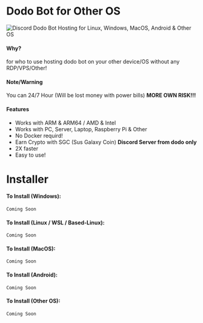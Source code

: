 # Dodo Bot for Other OS
<img alt="Discord" src="https://img.shields.io/discord/902261604652056586?label=Discord%20Server&logo=Discord"> 
Dodo Bot Hosting for Linux, Windows, MacOS, Android & Other OS

#### Why?
for who to use hosting dodo bot on your other device/OS without any RDP/VPS/Other!

#### Note/Warning
You can 24/7 Hour (Will be lost money with power bills) **MORE OWN RISK!!!**

#### Features
- Works with ARM & ARM64 / AMD & Intel
- Works with PC, Server, Laptop, Raspberry Pi & Other
- No Docker requird!
- Earn Crypto with SGC (Sus Galaxy Coin) **Discord Server from dodo only**
- 2X faster
- Easy to use!

# Installer
#### To Install (Windows):
```
Coming Soon
```

#### To Install (Linux / WSL / Based-Linux):
```
Coming Soon
```

#### To Install (MacOS):
```
Coming Soon
```

#### To Install (Android):
```
Coming Soon
```

#### To Install (Other OS):
```
Coming Soon
```
